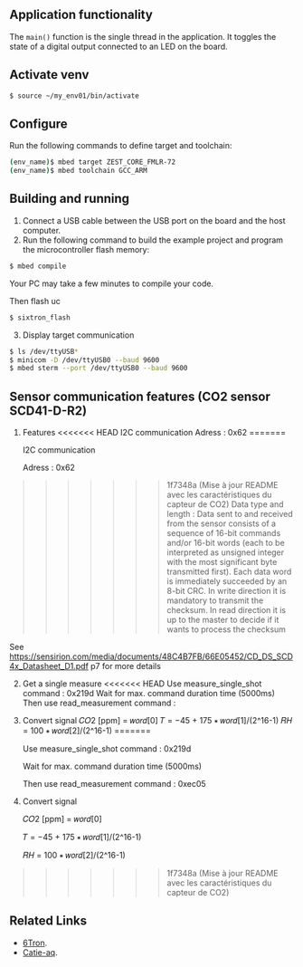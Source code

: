 
## Application functionality

The `main()` function is the single thread in the application. It toggles the state of a digital output connected to an LED on the board.

## Activate venv
```bash
$ source ~/my_env01/bin/activate  
```
## Configure

Run the following commands to define target and toolchain:
```bash
(env_name)$ mbed target ZEST_CORE_FMLR-72
(env_name)$ mbed toolchain GCC_ARM
```

## Building and running

1. Connect a USB cable between the USB port on the board and the host computer.
2. Run the following command to build the example project and program the microcontroller flash memory:

```bash
$ mbed compile
```
Your PC may take a few minutes to compile your code.

Then flash uc

```bash
$ sixtron_flash
```

3. Display target communication

```bash 
$ ls /dev/ttyUSB*
$ minicom -D /dev/ttyUSB0 --baud 9600
$ mbed sterm --port /dev/ttyUSB0 --baud 9600
```

## Sensor communication features (CO2 sensor SCD41-D-R2)
1. Features
<<<<<<< HEAD
I2C communication
    Adress : 0x62
=======
    
    I2C communication
    
    Adress : 0x62
    
>>>>>>> 1f7348a (Mise à jour README avec les caractéristiques du capteur de CO2)
    Data type and length :  Data sent to and received from the sensor consists of a sequence of 16-bit commands and/or 16-bit words (each to be interpreted
                            as unsigned integer with the most significant byte transmitted first). Each data word is immediately succeeded by an 8-bit CRC.
                            In write direction it is mandatory to transmit the checksum. In read direction it is up to the master to decide if it wants to process the checksum
    
See https://sensirion.com/media/documents/48C4B7FB/66E05452/CD_DS_SCD4x_Datasheet_D1.pdf p7 for more details

2. Get a single measure
<<<<<<< HEAD
Use measure_single_shot command : 0x219d 
Wait for max. command duration time (5000ms)
Then use read_measurement command : 

3. Convert signal
𝐶𝑂2 [ppm] = 𝑤𝑜𝑟𝑑[0]
𝑇 = −45 + 175 ∗ 𝑤𝑜𝑟𝑑[1]/(2^16-1)
𝑅𝐻 = 100 ∗ 𝑤𝑜𝑟𝑑[2]/(2^16-1)
=======
    
    Use measure_single_shot command : 0x219d 

    Wait for max. command duration time (5000ms)

    Then use read_measurement command : 0xec05

3. Convert signal

    𝐶𝑂2 [ppm] = 𝑤𝑜𝑟𝑑[0]

    𝑇 = −45 + 175 ∗ 𝑤𝑜𝑟𝑑[1]/(2^16-1)    

    𝑅𝐻 = 100 ∗ 𝑤𝑜𝑟𝑑[2]/(2^16-1)
>>>>>>> 1f7348a (Mise à jour README avec les caractéristiques du capteur de CO2)

## Related Links

* [6Tron](https://6tron.io/).
* [Catie-aq](https://github.com/catie-aq).
